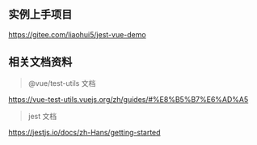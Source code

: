 ## 实例上手项目

https://gitee.com/liaohui5/jest-vue-demo

## 相关文档资料

> @vue/test-utils 文档

https://vue-test-utils.vuejs.org/zh/guides/#%E8%B5%B7%E6%AD%A5

> jest 文档

https://jestjs.io/docs/zh-Hans/getting-started



